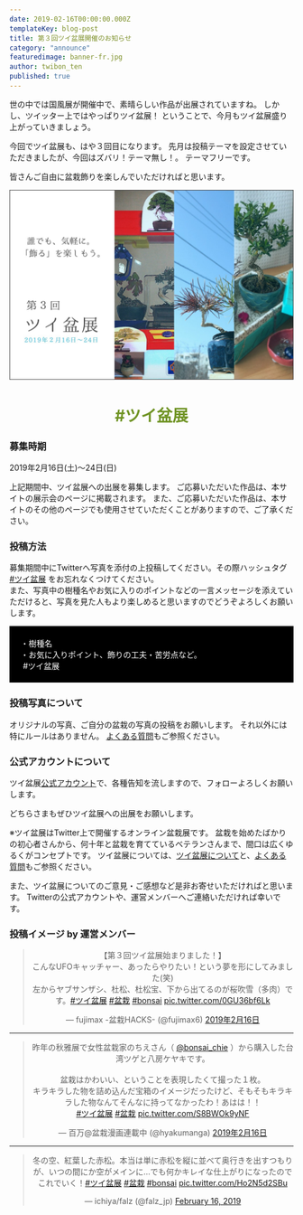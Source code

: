 ```yaml
---
date: 2019-02-16T00:00:00.000Z
templateKey: blog-post
title: 第３回ツイ盆展開催のお知らせ
category: "announce"
featuredimage: banner-fr.jpg
author: twibon_ten
published: true
---
```

世の中では国風展が開催中で、素晴らしい作品が出展されていますね。
しかし、ツイッター上ではやっぱりツイ盆展！
ということで、今月もツイ盆展盛り上がっていきましょう。

今回でツイ盆展も、はや３回目になります。
先月は投稿テーマを設定させていただきましたが、今回はズバリ！テーマ無し！。
テーマフリーです。

皆さんご自由に盆栽飾りを楽しんでいただければと思います。

![banner-fr.jpg](./banner-fr.jpg)

<h1 align="center" style="color:#709425">#ツイ盆展</h1>

### 募集時期
2019年2月16日(土)〜24日(日)  

上記期間中、ツイ盆展への出展を募集します。
ご応募いただいた作品は、本サイトの展示会のページに掲載されます。
また、ご応募いただいた作品は、本サイトのその他のページでも使用させていただくことがありますので、ご了承ください。

### 投稿方法
募集期間中にTwitterへ写真を添付の上投稿してください。その際ハッシュタグ [#ツイ盆展](https://twitter.com/hashtag/%E3%83%84%E3%82%A4%E7%9B%86%E5%B1%95?f=tweets&src=hash) をお忘れなくつけてください。  
また、写真中の樹種名やお気に入りのポイントなどの一言メッセージを添えていただけると、写真を見た人もより楽しめると思いますのでどうぞよろしくお願いします。

<div style="padding:20px; background-color:black; color:white">
・樹種名<br>
・お気に入りポイント、飾りの工夫・苦労点など。<br>
&nbsp;#ツイ盆展&nbsp;
</div>

### 投稿写真について
オリジナルの写真、ご自分の盆栽の写真の投稿をお願いします。
それ以外には特にルールはありません。
[よくある質問](/qa)もご参照ください。

### 公式アカウントについて
ツイ盆展<a href="https://twitter.com/twibon_ten" target="_blank">公式アカウント</a>で、各種告知を流しますので、フォローよろしくお願いします。

どちらさまもぜひツイ盆展への出展をお願いします。


※ツイ盆展はTwitter上で開催するオンライン盆栽展です。
盆栽を始めたばかりの初心者さんから、何十年と盆栽を育てているベテランさんまで、間口は広くゆるくがコンセプトです。
ツイ盆展については、[ツイ盆展について](/about)と、[よくある質問](/qa)もご参照ください。

また、ツイ盆展についてのご意見・ご感想など是非お寄せいただければと思います。
Twitterの公式アカウントや、運営メンバーへご連絡いただければ幸いです。


### 投稿イメージ by 運営メンバー

<center>
<blockquote class="twitter-tweet" data-lang="ja"><p lang="ja" dir="ltr">【第３回ツイ盆展始まりました！】<br>こんなUFOキャッチャー、あったらやりたい！という夢を形にしてみました(笑)<br>左からヤブサンザシ、杜松、杜松宝、下から出てるのが桜吹雪（多肉）です。<a href="https://twitter.com/hashtag/%E3%83%84%E3%82%A4%E7%9B%86%E5%B1%95?src=hash&amp;ref_src=twsrc%5Etfw">#ツイ盆展</a> <a href="https://twitter.com/hashtag/%E7%9B%86%E6%A0%BD?src=hash&amp;ref_src=twsrc%5Etfw">#盆栽</a> <a href="https://twitter.com/hashtag/bonsai?src=hash&amp;ref_src=twsrc%5Etfw">#bonsai</a> <a href="https://t.co/0GU36bf6Lk">pic.twitter.com/0GU36bf6Lk</a></p>&mdash; fujimax -盆栽HACKS- (@fujimax6) <a href="https://twitter.com/fujimax6/status/1096564943518785536?ref_src=twsrc%5Etfw">2019年2月16日</a></blockquote>
</center>

------

<center>
<blockquote class="twitter-tweet" data-lang="ja"><p lang="ja" dir="ltr">昨年の秋雅展で女性盆栽家のちえさん（ <a href="https://twitter.com/bonsai_chie?ref_src=twsrc%5Etfw">@bonsai_chie</a> ）から購入した台湾ツゲと八房ケヤキです。<br><br>盆栽はかわいい、ということを表現したくて撮った１枚。<br>キラキラした物を詰め込んだ宝箱のイメージだったけど、そもそもキラキラした物なんてそんなに持ってなかったわ！あはは！！<br> <a href="https://twitter.com/hashtag/%E3%83%84%E3%82%A4%E7%9B%86%E5%B1%95?src=hash&amp;ref_src=twsrc%5Etfw">#ツイ盆展</a> <a href="https://twitter.com/hashtag/%E7%9B%86%E6%A0%BD?src=hash&amp;ref_src=twsrc%5Etfw">#盆栽</a> <a href="https://t.co/S8BWOk9yNF">pic.twitter.com/S8BWOk9yNF</a></p>&mdash; 百万@盆栽漫画連載中 (@hyakumanga) <a href="https://twitter.com/hyakumanga/status/1096565449754501120?ref_src=twsrc%5Etfw">2019年2月16日</a></blockquote>
</center>

------

<center>
<blockquote class="twitter-tweet" data-partner="tweetdeck"><p lang="ja" dir="ltr">冬の空、紅葉した赤松。本当は単に赤松を縦に並べて奥行きを出すつもりが、いつの間にか空がメインに...でも何かキレイな仕上がりになったのでこれでいく！<a href="https://twitter.com/hashtag/%E3%83%84%E3%82%A4%E7%9B%86%E5%B1%95?src=hash&amp;ref_src=twsrc%5Etfw">#ツイ盆展</a> <a href="https://twitter.com/hashtag/%E7%9B%86%E6%A0%BD?src=hash&amp;ref_src=twsrc%5Etfw">#盆栽</a> <a href="https://twitter.com/hashtag/bonsai?src=hash&amp;ref_src=twsrc%5Etfw">#bonsai</a> <a href="https://t.co/Ho2N5d2SBu">pic.twitter.com/Ho2N5d2SBu</a></p>&mdash; ichiya/falz (@falz_jp) <a href="https://twitter.com/falz_jp/status/1096561859887431681?ref_src=twsrc%5Etfw">February 16, 2019</a></blockquote>
</center>



